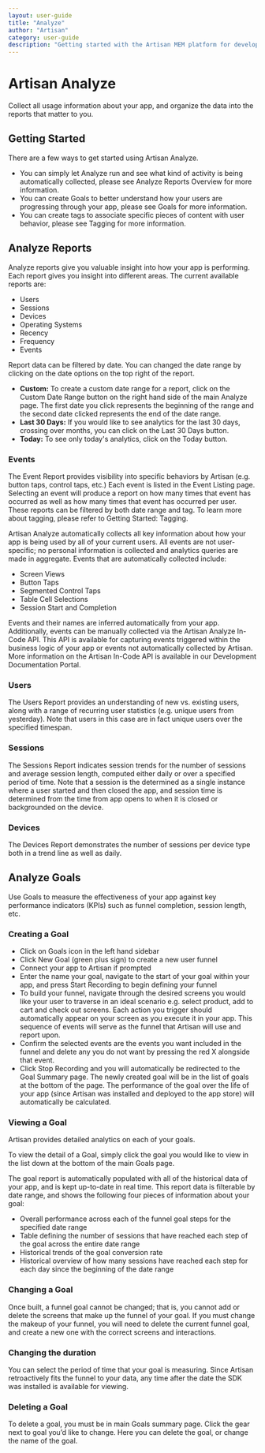 ```yaml
---
layout: user-guide
title: "Analyze"
author: "Artisan"
category: user-guide
description: "Getting started with the Artisan MEM platform for developers."
---
```

# Artisan Analyze
Collect all usage information about your app, and organize the data into the reports that matter to you.

## Getting Started
There are a few ways to get started using Artisan Analyze.

* You can simply let Analyze run and see what kind of activity is being automatically collected, please see Analyze Reports Overview for more information.
* You can create Goals to better understand how your users are progressing through your app, please see Goals for more information.
* You can create tags to associate specific pieces of content with user behavior, please see Tagging for more information.

<div id="reports"></div>

## Analyze Reports
Analyze reports give you valuable insight into how your app is performing. Each report gives you insight into different areas. The current available reports are:

* Users
* Sessions
* Devices
* Operating Systems
* Recency
* Frequency
* Events

Report data can be filtered by date. You can changed the date range by clicking on the date options on the top right of the report.

* **Custom:** To create a custom date range for a report, click on the Custom Date Range button on the right hand side of the main Analyze page. The first date you click represents the beginning of the range and the second date clicked represents the end of the date range.
* **Last 30 Days:** If you would like to see analytics for the last 30 days, crossing over months, you can click on the Last 30 Days button.
* **Today:** To see only today's analytics, click on the Today button.

### Events
The Event Report provides visibility into specific behaviors by Artisan (e.g. button taps, control taps, etc.) Each event is listed in the Event Listing page. Selecting an event will produce a report on how many times that event has occurred as well as how many times that event has occurred per user. These reports can be filtered by both date range and tag. To learn more about tagging, please refer to Getting Started: Tagging.

Artisan Analyze automatically collects all key information about how your app is being used by all of your current users. All events are not user-specific; no personal information is collected and analytics queries are made in aggregate. Events that are automatically collected include:

* Screen Views
* Button Taps
* Segmented Control Taps
* Table Cell Selections
* Session Start and Completion

Events and their names are inferred automatically from your app. Additionally, events can be manually collected via the Artisan Analyze In-Code API. This API is available for capturing events triggered within the business logic of your app or events not automatically collected by Artisan. More information on the Artisan In-Code API is available in our Development Documentation Portal.

### Users
The Users Report provides an understanding of new vs. existing users, along with a range of recurring user statistics (e.g. unique users from yesterday). Note that users in this case are in fact unique users over the specified timespan.

### Sessions
The Sessions Report indicates session trends for the number of sessions and average session length, computed either daily or over a specified period of time. Note that a session is the determined as a single instance where a user started and then closed the app, and session time is determined from the time from app opens to when it is closed or backgrounded on the device.

### Devices
The Devices Report demonstrates the number of sessions per device type both in a trend line as well as daily.

<div id="goals"></div>

## Analyze Goals
Use Goals to measure the effectiveness of your app against key performance indicators (KPIs) such as funnel completion, session length, etc.

### Creating a Goal
* Click on Goals icon in the left hand sidebar
* Click New Goal (green plus sign) to create a new user funnel
* Connect your app to Artisan if prompted
* Enter the name your goal, navigate to the start of your goal within your app, and press Start Recording to begin defining your funnel
* To build your funnel, navigate through the desired screens you would like your user to traverse in an ideal scenario e.g. select product, add to cart and check out screens. Each action you trigger should automatically appear on your screen as you execute it in your app. This sequence of events will serve as the funnel that Artisan will use and report upon.
* Confirm the selected events are the events you want included in the funnel and delete any you do not want by pressing the red X alongside that event. 
* Click Stop Recording and you will automatically be redirected to the Goal Summary page. The newly created goal will be in the list of goals at the bottom of the page. The performance of the goal over the life of your app (since Artisan was installed and deployed to the app store) will automatically be calculated.

### Viewing a Goal
Artisan provides detailed analytics on each of your goals. 

To view the detail of a Goal, simply click the goal you would like to view in the list down at the bottom of the main Goals page.

The goal report is automatically populated with all of the historical data of your app, and is kept up-to-date in real time. This report data is filterable by date range, and shows the following four pieces of information about your goal:

* Overall performance across each of the funnel goal steps for the specified date range
* Table defining the number of sessions that have reached each step of the goal across the entire date range
* Historical trends of the goal conversion rate
* Historical overview of how many sessions have reached each step for each day since the beginning of the date range

### Changing a Goal
Once built, a funnel goal cannot be changed; that is, you cannot add or delete the screens that make up the funnel of your goal. If you must change the makeup of your funnel, you will need to delete the current funnel goal, and create a new one with the correct screens and interactions.

### Changing the duration
You can select the period of time that your goal is measuring. Since Artisan retroactively fits the funnel to your data, any time after the date the SDK was installed is available for viewing.

### Deleting a Goal
To delete a goal, you must be in main Goals summary page. Click the gear next to goal you’d like to change. Here you can delete the goal, or change the name of the goal.



